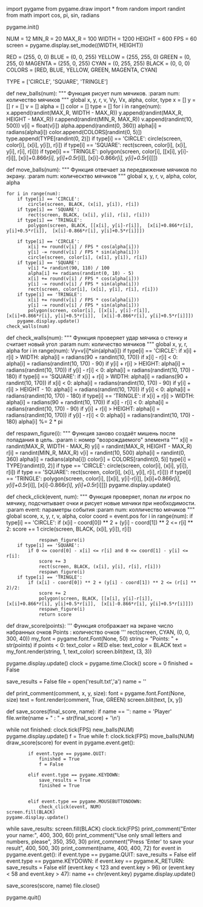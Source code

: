 import pygame
from pygame.draw import *
from random import randint
from math import cos, pi, sin, radians

pygame.init()

NUM = 12
MIN_R = 20
MAX_R = 100
WIDTH = 1200
HEIGHT = 600
FPS = 60
screen = pygame.display.set_mode((WIDTH, HEIGHT))

RED = (255, 0, 0)
BLUE = (0, 0, 255)
YELLOW = (255, 255, 0)
GREEN = (0, 255, 0)
MAGENTA = (255, 0, 255)
CYAN = (0, 255, 255)
BLACK = (0, 0, 0)
COLORS = [RED, BLUE, YELLOW, GREEN, MAGENTA, CYAN]

TYPE = ['CIRCLE', 'SQUARE', 'TRINGLE']




def new_balls(num):
    """
    Функция рисует num мячиков.
    :param num: количество мячиков
    """
    global x, y, r, v, Vy, Vx, alpha, color, type
    x = []
    y = []
    r = []
    v = []
    alpha = []
    color = []
    type = []
    for i in range(num):
        x.append(randint(MAX_R, WIDTH - MAX_R))
        y.append(randint(MAX_R, HEIGHT - MAX_R))
        r.append(randint(MIN_R, MAX_R))
        v.append(randint(10, 500))
        v[i] = float(v[i])
        alpha.append(randint(0, 360))
        alpha[i] = radians(alpha[i])
        color.append(COLORS[randint(0, 5)])
        type.append(TYPE[randint(0, 2)])
        if type[i] == 'CIRCLE':
            circle(screen, color[i], (x[i], y[i]), r[i])
        if type[i] == 'SQUARE':
            rect(screen, color[i], (x[i], y[i], r[i], r[i]))
        if type[i] == 'TRINGLE':
            polygon(screen, color[i], [[x[i], y[i]-r[i]],  [x[i]+0.866*r[i], y[i]+0.5*r[i]],  [x[i]-0.866*r[i], y[i]+0.5*r[i]]])





def move_balls(num):
    """
    Функция отвечает за передвижение мячиков по экрану.
    :param num: колическтво мячиков
    """
    global x, y, r, v, alpha, color, alpha

    for i in range(num):
        if type[i] == 'CIRCLE':
            circle(screen, BLACK, (x[i], y[i]), r[i])
        if type[i] == 'SQUARE':
            rect(screen, BLACK, (x[i], y[i], r[i], r[i]))
        if type[i] == 'TRINGLE':
            polygon(screen, BLACK, [[x[i], y[i]-r[i]],  [x[i]+0.866*r[i], y[i]+0.5*r[i]],  [x[i]-0.866*r[i], y[i]+0.5*r[i]]])
        
        if type[i] == 'CIRCLE':
            x[i] += round(v[i] / FPS * cos(alpha[i]))
            y[i] -= round(v[i] / FPS * sin(alpha[i]))
            circle(screen, color[i], (x[i], y[i]), r[i])
        if type[i] == 'SQUARE':
            v[i] *= randint(90, 110) / 100
            alpha[i] += radians(randint(0, 10) - 5)
            x[i] += round(v[i] / FPS * cos(alpha[i]))
            y[i] -= round(v[i] / FPS * sin(alpha[i]))
            rect(screen, color[i], (x[i], y[i], r[i], r[i]))
        if type[i] == 'TRINGLE':
            x[i] += round(v[i] / FPS * cos(alpha[i]))
            y[i] -= round(v[i] / FPS * sin(alpha[i]))
            polygon(screen, color[i], [[x[i], y[i]-r[i]],  [x[i]+0.866*r[i], y[i]+0.5*r[i]],  [x[i]-0.866*r[i], y[i]+0.5*r[i]]])
        pygame.display.update()
    check_walls(num)


def check_walls(num):
    """
    Функция проверяет удар мячика о стенку и считает новый угол
    :param num: количество мячиков
    """
    global x, y, r, alpha
    for i in range(num):
        Vy=v[i]*sin(alpha[i])
        if type[i] == 'CIRCLE':
            if x[i] + r[i] > WIDTH:
                alpha[i] = radians(90 + randint(10, 170))
            if x[i] - r[i] < 0:
                alpha[i] = radians(randint(10, 170) - 90)
            if y[i] + r[i] > HEIGHT:
                alpha[i] = radians(randint(10, 170))
            if y[i] - r[i] < 0:
                alpha[i] = radians(randint(10, 170) - 180)
        if type[i] == 'SQUARE':
            if x[i] + r[i] > WIDTH:
                alpha[i] = radians(90 + randint(10, 170))
            if x[i] < 0:
                alpha[i] = radians(randint(10, 170) - 90)
            if y[i] + r[i] > HEIGHT - 10:
                alpha[i] = radians(randint(10, 170))
            if y[i] < 0:
                alpha[i] = radians(randint(10, 170) - 180)
        if type[i] == 'TRINGLE':
            if x[i] + r[i] > WIDTH:
                alpha[i] = radians(90 + randint(10, 170))
            if x[i] - r[i] < 0:
                alpha[i] = radians(randint(10, 170) - 90)
            if y[i] + r[i] > HEIGHT:
                alpha[i] = radians(randint(10, 170))
            if y[i] - r[i] < 0:
                alpha[i] = radians(randint(10, 170) - 180)
        alpha[i] %= 2 * pi



def respawn_figure(i):
    """
    Функция заново создаёт мишень после попадания в цель.
    :param i: номер "возрождаемого" элемента
    """
    x[i] = randint(MAX_R, WIDTH - MAX_R)
    y[i] = randint(MAX_R, HEIGHT - MAX_R)
    r[i] = randint(MIN_R, MAX_R)
    v[i] = randint(10, 500)
    alpha[i] = randint(0, 360)
    alpha[i] = radians(alpha[i])
    color[i] = COLORS[randint(0, 5)]
    type[i] = TYPE[randint(0, 2)]
    if type == 'CIRCLE':
        circle(screen, color[i], (x[i], y[i]), r[i])
    if type == 'SQUARE':
        rect(screen, color[i], (x[i], y[i], r[i], r[i]))
    if type[i] == 'TRINGLE':
            polygon(screen, color[i], [[x[i], y[i]-r[i]],  [x[i]+0.866*r[i], y[i]+0.5*r[i]],  [x[i]-0.866*r[i], y[i]+0.5*r[i]]])
    pygame.display.update()


def check_click(event, num):
    """
    Функция проверяет, попал ли игрок по мячику, подсчитывает очки и рисует новые мячики при необходимости.
    :param event: параметры события
    :param num: колличество мячиков
    """
    global score, x, y, r, v, alpha, color
    coord = event.pos
    for i in range(num):
        if type[i] == 'CIRCLE':
            if (x[i] - coord[0]) ** 2 + (y[i] - coord[1]) ** 2 <= r[i] ** 2:
                score += 1
                circle(screen, BLACK, (x[i], y[i]), r[i])

                respawn_figure(i)
        if type[i] == 'SQUARE':
            if 0 <= coord[0] - x[i] <= r[i] and 0 <= coord[1] - y[i] <= r[i]:
                score += 3
                rect(screen, BLACK, (x[i], y[i], r[i], r[i]))
                respawn_figure(i)
        if type[i] == 'TRINGLE':
            if (x[i] - coord[0]) ** 2 + (y[i] - coord[1]) ** 2 <= (r[i] ** 2)/2:
                score += 2
                polygon(screen, BLACK, [[x[i], y[i]-r[i]],  [x[i]+0.866*r[i], y[i]+0.5*r[i]],  [x[i]-0.866*r[i], y[i]+0.5*r[i]]])
                respawn_figure(i)
                return score

def draw_score(points):
    '''
    Функция отображает на экране число набранных очков
    Points : количество очков
    '''
    rect(screen, CYAN, (0, 0, 300, 40))
    my_font = pygame.font.Font(None, 50)
    string = "Points: " + str(points)
    if points < 0:
        text_color = RED
    else:
        text_color = BLACK
    text = my_font.render(string, 1, text_color)
    screen.blit(text, (3, 3))







pygame.display.update()
clock = pygame.time.Clock()
score = 0
finished = False

save_results = False
file = open('result.txt','a')
name = ''

def print_comment(comment, x, y, size):
    font = pygame.font.Font(None, size)
    text = font.render(comment, True, GREEN)
    screen.blit(text, [x, y])

def save_scores(final_score, name):
    if name == '':
        name = 'Player'
    file.write(name + " : " + str(final_score) + '\n')



while not finished:
    clock.tick(FPS)
    new_balls(NUM)
    pygame.display.update()
    f = True
    while f:
        clock.tick(FPS)
        move_balls(NUM)
        draw_score(score)
        for event in pygame.event.get():

            if event.type == pygame.QUIT:
                finished = True
                f = False

            elif event.type == pygame.KEYDOWN:
                save_results = True
                finished = True
                

            elif event.type == pygame.MOUSEBUTTONDOWN:
                check_click(event, NUM)
    screen.fill(BLACK)
    pygame.display.update()






while save_results:
    screen.fill(BLACK)
    clock.tick(FPS)
    print_comment("Enter your name:", 400, 300, 60)
    print_comment("Use only small letters and numbers, please", 350, 350, 30)
    print_comment("Press 'Enter' to save your result", 400, 500, 30)
    print_comment(name, 400, 400, 72)
    for event in pygame.event.get():
        if event.type == pygame.QUIT:
            save_results = False
        elif event.type == pygame.KEYDOWN:
            if event.key == pygame.K_RETURN:
                save_results = False
            elif (event.key < 123 and event.key > 96) or (event.key < 58 and event.key > 47):
                name += chr(event.key)
    pygame.display.update()

save_scores(score, name)
file.close()

pygame.quit()
